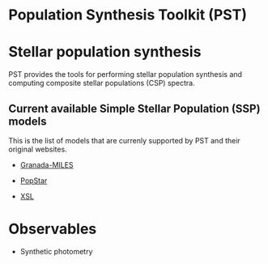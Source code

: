 # Population Synthesis Toolkit (PST)

# Stellar population synthesis
PST provides the tools for performing stellar population synthesis and computing
composite stellar populations (CSP) spectra.

## Current available Simple Stellar Population (SSP) models

This is the list of models that are currenly supported by PST and their original
websites.

- [Granada-MILES](https://home.iaa.csic.es/~rosa/AYA2010/AYA2010/)

- [PopStar](https://www.fractal-es.com/PopStar)

- [XSL](http://xsl.u-strasbg.fr/page_ssp_all.html)

# Observables
- Synthetic photometry
